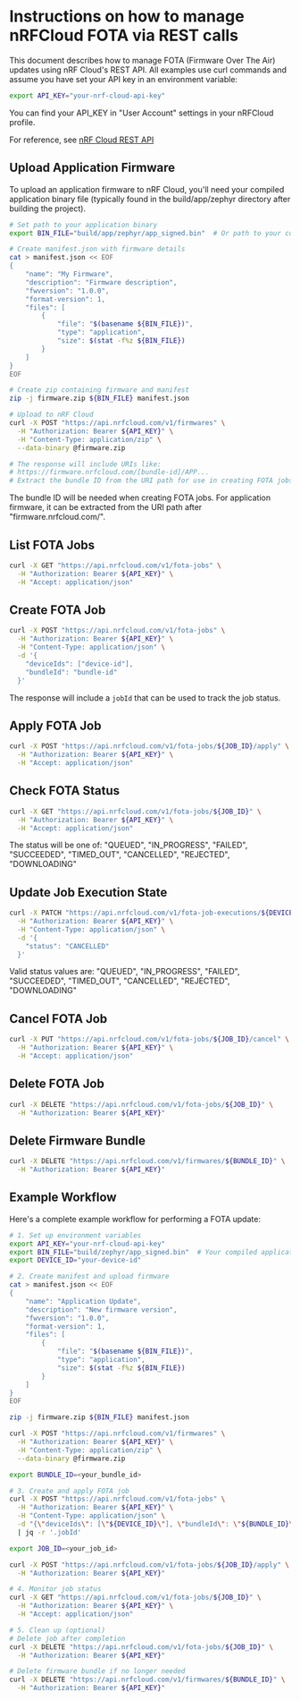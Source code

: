 # Instructions on how to manage nRFCloud FOTA via REST calls

This document describes how to manage FOTA (Firmware Over The Air) updates using nRF Cloud's REST API. All examples use curl commands and assume you have set your API key in an environment variable:

```bash
export API_KEY="your-nrf-cloud-api-key"
```

You can find your API_KEY in "User Account" settings in your nRFCloud profile.

For reference, see [nRF Cloud REST API](https://api.nrfcloud.com/)

## Upload Application Firmware

To upload an application firmware to nRF Cloud, you'll need your compiled application binary file (typically found in the build/app/zephyr directory after building the project).

```bash
# Set path to your application binary
export BIN_FILE="build/app/zephyr/app_signed.bin"  # Or path to your compiled binary

# Create manifest.json with firmware details
cat > manifest.json << EOF
{
    "name": "My Firmware",
    "description": "Firmware description",
    "fwversion": "1.0.0",
    "format-version": 1,
    "files": [
        {
            "file": "$(basename ${BIN_FILE})",
            "type": "application",
            "size": $(stat -f%z ${BIN_FILE})
        }
    ]
}
EOF

# Create zip containing firmware and manifest
zip -j firmware.zip ${BIN_FILE} manifest.json

# Upload to nRF Cloud
curl -X POST "https://api.nrfcloud.com/v1/firmwares" \
  -H "Authorization: Bearer ${API_KEY}" \
  -H "Content-Type: application/zip" \
  --data-binary @firmware.zip

# The response will include URIs like:
# https://firmware.nrfcloud.com/[bundle-id]/APP...
# Extract the bundle ID from the URI path for use in creating FOTA jobs
```

The bundle ID will be needed when creating FOTA jobs. For application firmware, it can be extracted from the URI path after "firmware.nrfcloud.com/".

## List FOTA Jobs
```bash
curl -X GET "https://api.nrfcloud.com/v1/fota-jobs" \
  -H "Authorization: Bearer ${API_KEY}" \
  -H "Accept: application/json"
```

## Create FOTA Job
```bash
curl -X POST "https://api.nrfcloud.com/v1/fota-jobs" \
  -H "Authorization: Bearer ${API_KEY}" \
  -H "Content-Type: application/json" \
  -d '{
    "deviceIds": ["device-id"],
    "bundleId": "bundle-id"
  }'
```

The response will include a `jobId` that can be used to track the job status.

## Apply FOTA Job
```bash
curl -X POST "https://api.nrfcloud.com/v1/fota-jobs/${JOB_ID}/apply" \
  -H "Authorization: Bearer ${API_KEY}" \
  -H "Accept: application/json"
```

## Check FOTA Status
```bash
curl -X GET "https://api.nrfcloud.com/v1/fota-jobs/${JOB_ID}" \
  -H "Authorization: Bearer ${API_KEY}" \
  -H "Accept: application/json"
```

The status will be one of: "QUEUED", "IN_PROGRESS", "FAILED", "SUCCEEDED", "TIMED_OUT", "CANCELLED", "REJECTED", "DOWNLOADING"

## Update Job Execution State
```bash
curl -X PATCH "https://api.nrfcloud.com/v1/fota-job-executions/${DEVICE_ID}/${JOB_ID}" \
  -H "Authorization: Bearer ${API_KEY}" \
  -H "Content-Type: application/json" \
  -d '{
    "status": "CANCELLED"
  }'
```

Valid status values are: "QUEUED", "IN_PROGRESS", "FAILED", "SUCCEEDED", "TIMED_OUT", "CANCELLED", "REJECTED", "DOWNLOADING"

## Cancel FOTA Job
```bash
curl -X PUT "https://api.nrfcloud.com/v1/fota-jobs/${JOB_ID}/cancel" \
  -H "Authorization: Bearer ${API_KEY}" \
  -H "Accept: application/json"
```

## Delete FOTA Job
```bash
curl -X DELETE "https://api.nrfcloud.com/v1/fota-jobs/${JOB_ID}" \
  -H "Authorization: Bearer ${API_KEY}"
```

## Delete Firmware Bundle
```bash
curl -X DELETE "https://api.nrfcloud.com/v1/firmwares/${BUNDLE_ID}" \
  -H "Authorization: Bearer ${API_KEY}"
```

## Example Workflow

Here's a complete example workflow for performing a FOTA update:

```bash
# 1. Set up environment variables
export API_KEY="your-nrf-cloud-api-key"
export BIN_FILE="build/zephyr/app_signed.bin"  # Your compiled application binary
export DEVICE_ID="your-device-id"

# 2. Create manifest and upload firmware
cat > manifest.json << EOF
{
    "name": "Application Update",
    "description": "New firmware version",
    "fwversion": "1.0.0",
    "format-version": 1,
    "files": [
        {
            "file": "$(basename ${BIN_FILE})",
            "type": "application",
            "size": $(stat -f%z ${BIN_FILE})
        }
    ]
}
EOF

zip -j firmware.zip ${BIN_FILE} manifest.json

curl -X POST "https://api.nrfcloud.com/v1/firmwares" \
  -H "Authorization: Bearer ${API_KEY}" \
  -H "Content-Type: application/zip" \
  --data-binary @firmware.zip

export BUNDLE_ID=<your_bundle_id>

# 3. Create and apply FOTA job
curl -X POST "https://api.nrfcloud.com/v1/fota-jobs" \
  -H "Authorization: Bearer ${API_KEY}" \
  -H "Content-Type: application/json" \
  -d "{\"deviceIds\": [\"${DEVICE_ID}\"], \"bundleId\": \"${BUNDLE_ID}\"}" \
  | jq -r '.jobId'

export JOB_ID=<your_job_id>

curl -X POST "https://api.nrfcloud.com/v1/fota-jobs/${JOB_ID}/apply" \
  -H "Authorization: Bearer ${API_KEY}"

# 4. Monitor job status
curl -X GET "https://api.nrfcloud.com/v1/fota-jobs/${JOB_ID}" \
  -H "Authorization: Bearer ${API_KEY}" \
  -H "Accept: application/json"

# 5. Clean up (optional)
# Delete job after completion
curl -X DELETE "https://api.nrfcloud.com/v1/fota-jobs/${JOB_ID}" \
  -H "Authorization: Bearer ${API_KEY}"

# Delete firmware bundle if no longer needed
curl -X DELETE "https://api.nrfcloud.com/v1/firmwares/${BUNDLE_ID}" \
  -H "Authorization: Bearer ${API_KEY}"
```
